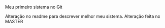 Meu primeiro sistema no Git

Alteração no readme para descrever melhor meu sistema.
Alteração feita no MASTER